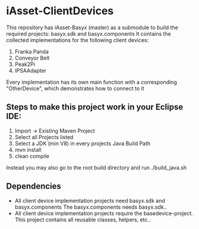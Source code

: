 # iAsset-ClientDevices

This repository has iAsset-Basyx (master) as a submodule to build the required projects: basyx.sdk and basyx.components
It contains the collected implementations for the following client devices:

1) Franka Panda
2) Conveyor Belt
3) Peak2Pi
4) IPSAAdapter

Every implementation has its own main function with a corresponding "OtherDevice", which demonstrates how to connect to it


## Steps to make this project work in your Eclipse IDE:

1) Import -> Existing Maven Project
2) Select all Projects listed
3) Select a JDK (min V8) in every projects Java Build Path
3) mvn install
4) clean compile

Instead you may also go to the root build directory and run ./build_java.sh

## Dependencies

+ All client device implementation projects need basyx.sdk and basyx.components The basyx.components needs basyx.sdk..
+ All client device implementation projects require the basedevice-project. This project contains all reusable classes, helpers, etc..
